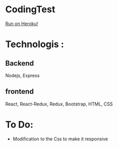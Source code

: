 # CodingTest
[Run on Heroku!](https://coding-test01.herokuapp.com/)


# Technologis :

 ## Backend
 Nodejs,
 Express 
 
 ## frontend
 React,
 React-Redux,
 Redux,
 Bootstrap,
 HTML,
 CSS

# To Do: 
- Modification to the Css to make it responsive
